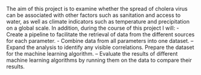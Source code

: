 The aim of this project is to examine whether the spread of cholera virus can be associated with other factors such as sanitation and access to water, as well as climate indicators such as temperature and precipitation on a global scale.
In addition, during the course of this project I will: - Create a pipeline to facilitate the retrieval of data from the different sources for each parameter. - Combine data from all parameters into one dataset. – Expand the analysis to identify any visible correlations. Prepare the dataset for the machine learning algorithm. – Evaluate the results of different machine learning algorithms by running them on the data to compare their results.
